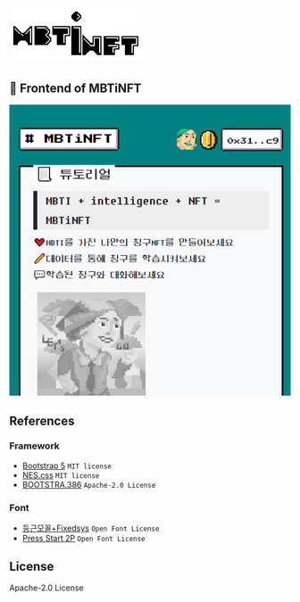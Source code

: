 # ![MBTiNFT_Logo](./readme/logo.png)

## :eyes: Frontend of MBTiNFT
![demo](./readme/demo.gif)

## References
### Framework
* [Bootstrap 5](https://getbootstrap.com/docs/5.1/getting-started/introduction/) `MIT license`
* [NES.css](https://nostalgic-css.github.io/NES.css/) `MIT license`
* [BOOTSTRA.386](https://github.com/kristopolous/BOOTSTRA.386) `Apache-2.0 License`

### Font
* [둥근모꼴+Fixedsys](https://cactus.tistory.com/193) `Open Font License`
* [Press Start 2P](https://fonts.google.com/specimen/Press+Start+2P) `Open Font License`

## License
Apache-2.0 License